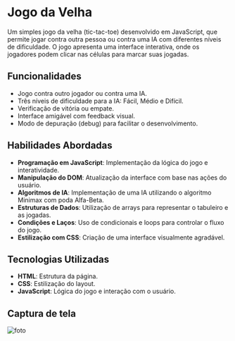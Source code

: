 # Jogo da Velha

Um simples jogo da velha (tic-tac-toe) desenvolvido em JavaScript, que permite jogar contra outra pessoa ou contra uma IA com diferentes níveis de dificuldade. O jogo apresenta uma interface interativa, onde os jogadores podem clicar nas células para marcar suas jogadas.

## Funcionalidades

- Jogo contra outro jogador ou contra uma IA.
- Três níveis de dificuldade para a IA: Fácil, Médio e Difícil.
- Verificação de vitória ou empate.
- Interface amigável com feedback visual.
- Modo de depuração (debug) para facilitar o desenvolvimento.

## Habilidades Abordadas

- **Programação em JavaScript**: Implementação da lógica do jogo e interatividade.
- **Manipulação do DOM**: Atualização da interface com base nas ações do usuário.
- **Algoritmos de IA**: Implementação de uma IA utilizando o algoritmo Minimax com poda Alfa-Beta.
- **Estruturas de Dados**: Utilização de arrays para representar o tabuleiro e as jogadas.
- **Condições e Laços**: Uso de condicionais e loops para controlar o fluxo do jogo.
- **Estilização com CSS**: Criação de uma interface visualmente agradável.

## Tecnologias Utilizadas

- **HTML**: Estrutura da página.
- **CSS**: Estilização do layout.
- **JavaScript**: Lógica do jogo e interação com o usuário.

## Captura de tela

![foto]()

